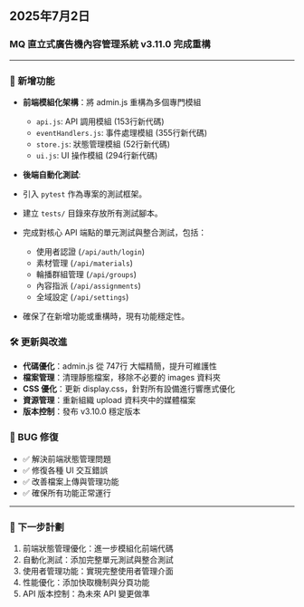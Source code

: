 ## 2025年7月2日
### MQ 直立式廣告機內容管理系統 v3.11.0 完成重構

---

### 🚀 新增功能
- **前端模組化架構**：將 admin.js 重構為多個專門模組
  - `api.js`: API 調用模組 (153行新代碼)
  - `eventHandlers.js`: 事件處理模組 (355行新代碼)
  - `store.js`: 狀態管理模組 (52行新代碼)
  - `ui.js`: UI 操作模組 (294行新代碼)

-  **後端自動化測試**:
  -  引入 `pytest` 作為專案的測試框架。
  -  建立 `tests/` 目錄來存放所有測試腳本。
  -  完成對核心 API 端點的單元測試與整合測試，包括：
      -   使用者認證 (`/api/auth/login`)
      -   素材管理 (`/api/materials`)
      -   輪播群組管理 (`/api/groups`)
      -   內容指派 (`/api/assignments`)
      -   全域設定 (`/api/settings`)
  -   確保了在新增功能或重構時，現有功能穩定性。

### 🛠️ 更新與改進
- **代碼優化**：admin.js 從 747行 大幅精簡，提升可維護性
- **檔案管理**：清理靜態檔案，移除不必要的 images 資料夾
- **CSS 優化**：更新 display.css，針對所有設備進行響應式優化
- **資源管理**：重新組織 upload 資料夾中的媒體檔案
- **版本控制**：發布 v3.10.0 穩定版本

### 🐛 BUG 修復
- ✅ 解決前端狀態管理問題
- ✅ 修復各種 UI 交互錯誤
- ✅ 改善檔案上傳與管理功能
- ✅ 確保所有功能正常運行

---

### 📅 下一步計劃

1. 前端狀態管理優化：進一步模組化前端代碼
2. 自動化測試：添加完整單元測試與整合測試
3. 使用者管理功能：實現完整使用者管理介面
4. 性能優化：添加快取機制與分頁功能
5. API 版本控制：為未來 API 變更做準